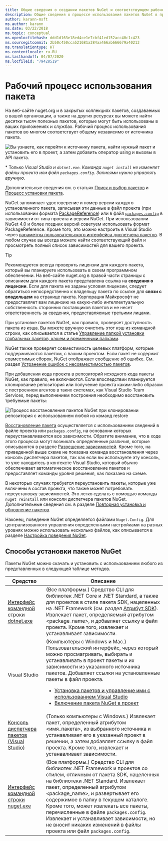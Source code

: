 ```yaml
---
title: Общие сведения о создании пакетов NuGet и соответствующем рабочем процессе
description: Общие сведения о процессе использования пакетов NuGet в проекте со ссылками на отдельные части процесса.
author: karann-msft
ms.author: karann
ms.date: 03/22/2018
ms.topic: conceptual
ms.openlocfilehash: ddd1d163e18ed4ce1e7cbf41ed152acc40c1c423
ms.sourcegitcommit: 2b50c450cca521681a384aa466ab666679a40213
ms.translationtype: HT
ms.contentlocale: ru-RU
ms.lasthandoff: 04/07/2020
ms.locfileid: "79428519"
---
```

# <a name="package-consumption-workflow"></a>Рабочий процесс использования пакета

На веб-сайте nuget.org и в закрытых коллекциях пакетов, создаваемых в вашей организации, а также на других ресурсах вы можете найти десятки тысяч полезных пакетов, которые могут быть использованы в ваших приложениях и службах. Рабочий процесс использования пакетов во многом соответствует общему независимо от источника пакета.

![Вы узнаете, как перейти к источнику пакета, найти нужный пакет и установить его в проект, а затем добавить оператор using и вызовы в API пакета.](media/Overview-01-GeneralFlow.png)

\* Только _Visual Studio и `dotnet.exe`. Команда `nuget install` не изменяет файлы проекта или файл `packages.config`. Записями нужно управлять вручную._

Дополнительные сведения см. в статьях [Поиск и выбор пакетов](../consume-packages/finding-and-choosing-packages.md) и [Процесс установки пакета](../concepts/package-installation-process.md).

NuGet запоминает удостоверение и номер версии каждого установленного пакета, записывая эти данные в файл проекта (при использовании формата [PackageReference](../consume-packages/package-references-in-project-files.md)) или в файл [`packages.config`](../reference/packages-config.md) в зависимости от типа проекта и версии NuGet. При использовании NuGet 4.0 и более поздних версий советуем использовать формат PackageReference. Кроме того, это можно настроить в Visual Studio через [параметры пользовательского интерфейса диспетчера пакетов](install-use-packages-visual-studio.md). В любом случае вы всегда можете найти соответствующий файл и просмотреть полный список зависимостей для вашего проекта.

> [!Tip]
> Рекомендуется всегда проверять лицензии для каждого пакета, который вы планируете использовать в своем программном обеспечении. На веб-сайте nuget.org в правой части страницы с описанием для каждого пакета представлена ссылка на **сведения о лицензии**. Если для пакета не заданы условия лицензии, следует обратиться непосредственно к владельцу пакета по ссылке для **связи с владельцем** на странице пакета. Корпорация Майкрософт не предоставляет вам лицензию на какую-либо интеллектуальную собственность сторонних поставщиков пакетов и не несет ответственность за сведения, предоставляемые третьими лицами.

При установке пакетов NuGet, как правило, проверяет доступность пакета из кэша. Вы можете вручную очистить этот кэш из командной строки, как описывается в статье [Управление папкой установки глобальных пакетов, кэшем и временными папками](../consume-packages/managing-the-global-packages-and-cache-folders.md).

NuGet также проверяет совместимость целевых платформ, которые поддерживаются пакетом, с вашим проектом. Если пакет не содержит совместимых сборок, NuGet отображает сообщение об ошибке. См. раздел [Устранение ошибок с несовместимостью пакетов](../concepts/dependency-resolution.md#resolving-incompatible-package-errors).

При добавлении кода проекта в репозиторий исходного кода пакеты NuGet, как правило, не включаются. Если впоследствии планируется клонирование репозитория или получение проекта каким-либо образом с построением агентов в таких системах, как Visual Studio Team Services, перед выполнением построения необходимо восстановить требуемые пакеты:

![Процесс восстановления пакетов NuGet при клонировании репозитория с использованием любой из команд restore](media/Overview-02-RestoreFlow.png)

[Восстановление пакета](../consume-packages/package-restore.md) осуществляется с использованием сведений в файле проекта или `packages.config`, на основании которых переустанавливаются все зависимости. Обратите внимание, что в ходе этого процесса могут возникать определенные различия, которые описываются в разделе [Разрешение зависимостей](../concepts/dependency-resolution.md). Кроме того, на приведенной выше схеме не показана команда восстановления через консоль диспетчера пакетов, так как если вы используете эту консоль, то уже находитесь в контексте Visual Studio, который обычно обеспечивает автоматическое восстановление пакетов и предоставляет команды уровня решения, как показано на схеме.

В некоторых случаях требуется переустановить пакеты, которые уже включены в состав проекта, что также может потребовать переустановку зависимостей. Это легко сделать с помощью команды `nuget reinstall` или консоли диспетчера пакетов NuGet. Дополнительные сведения см. в разделе [Повторная установка и обновление пакетов](../consume-packages/reinstalling-and-updating-packages.md).

Наконец, поведение NuGet определяется файлами `Nuget.Config`. Для централизованного управления определенными настройками на разных уровнях можно использовать несколько файлов, как описывается в разделе [Настройка поведения NuGet](../consume-packages/configuring-nuget-behavior.md).

## <a name="ways-to-install-a-nuget-package"></a>Способы установки пакетов NuGet

Пакеты NuGet можно скачать и установить с использованием любого из представленных в следующей таблице методов.

| Средство | Описание |
| --- | --- |
| [Интерфейс командной строки dotnet.exe](install-use-packages-dotnet-cli.md) | (Все платформы.) Средство CLI для библиотек .NET Core и .NET Standard, а также для проектов в стиле пакета SDK, нацеленных на .NET Framework (см. раздел [Атрибут SDK](/dotnet/core/tools/csproj#additions)). Извлекает пакет, определяемый атрибутом \<package_name\>, и добавляет ссылку в файл проекта. Кроме того, извлекает и устанавливает зависимости. |
| Visual Studio | (Компьютеры с Windows и Mac.) Пользовательский интерфейс, через который можно просматривать, выбирать и устанавливать в проект пакеты и их зависимости из указанного источника пакетов. Добавляет ссылки на установленные пакеты в файл проекта.<ul><li>[Установка пакетов и управление ими с использованием Visual Studio](install-use-packages-visual-studio.md)</li><li>[Включение пакета NuGet в проект](/visualstudio/mac/nuget-walkthrough)</li></ul> |
| [Консоль диспетчера пакетов (Visual Studio)](install-use-packages-powershell.md) | (Только компьютеры с Windows.) Извлекает пакет, определенный атрибутом \<имя_пакета\>, из выбранного источника и устанавливает его в указанный проект в решении, а затем добавляет ссылку в файл проекта. Кроме того, извлекает и устанавливает зависимости. |
| [Интерфейс командной строки nuget.exe](install-use-packages-nuget-cli.md) | (Все платформы.) Средство CLI для библиотек .NET Framework и проектов со стилем, отличным от пакета SDK, нацеленных на библиотеки .NET Standard. Извлекает пакет, определенный атрибутом \<package_name\>, и развертывает его содержимое в папку в текущем каталоге. Кроме того, может извлекать все пакеты, перечисленные в файле `packages.config`. Извлекает и устанавливает зависимости, но не вносит никаких изменений в файлы проекта или файл `packages.config`. |
